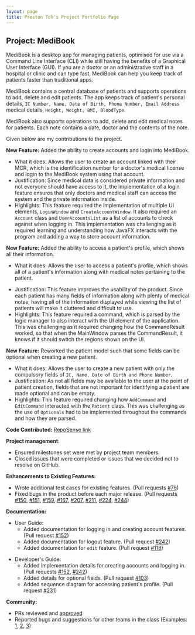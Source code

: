 ```yaml
---
layout: page
title: Preston Toh's Project Portfolio Page
---
```


## Project: MediBook

MediBook is a desktop app for managing patients, optimised for use via a Command Line Interface (CLI) while still
having the benefits of a Graphical User Interface (GUI). If you are a doctor or an administrative staff in a
hospital or clinic and can type fast, MediBook can help you keep track of patients faster than traditional apps.

MediBook contains a central database of patients and supports operations to add, delete and edit patients. The
app keeps track of patient's personal details, `IC Number, Name, Date of Birth, Phone Number, Email Address`
medical details, `Height, Weight, BMI, BloodType`. 

MediBook also supports operations to add, delete and edit medical notes for patients. Each note contains a date,
doctor and the contents of the note.

Given below are my contributions to the project.

**New Feature:** Added the ability to create accounts and login into MediBook.
* What it does: Allows the user to create an account linked with their MCR, which is the identification number for
a doctor's medical license and login to the MediBook system using that account.
* Justification: Since medical data is considered private information and not everyone should have access to it,
the implementation of a login feature ensures that only doctors and medical staff can access the system and the
private information inside.
* Highlights: This feature required the implementation of multiple UI elements, `LoginWindow` and `CreateAccountWindow`.
It also required an `Account` class and `UserAccountsList` as a list of accounts to check against when logging in.
This implementation was challenging as it required learning and understanding how JavaFX interacts with the program and
adding a way to store account information.

**New Feature:** Added the ability to access a patient's profile, which shows all their information.
* What it does: Allows the user to access a patient's profile, which shows all of a patient's information along with
medical notes pertaining to the patient.

<div style="page-break-after: always;"></div>

* Justification: This feature improves the usability of the product. Since each patient has many fields of information
along with plenty of medical notes, having all of the information 
displayed while viewing the list of patients will make
it cluttered and difficult to use.
* Highlights: This feature required a command, which is parsed by the logic manager to also interact with the UI element
of the application. This was challenging as it required changing how the CommandResult worked, so that when the
MainWindow parses the CommandResult, it knows if it should switch the regions shown on the UI.

**New Feature:** Reworked the patient model such that some fields can be optional when creating a new patient.
* What it does: Allows the user to create a new patient with only the compulsory fields of `IC, Name, Date of Birth and
Phone Number`.
* Justification: As not all fields may be available to the user at the point of patient creation, fields that are not
important for identifying a patient are made optional and can be empty.
* Highlights: This feature required changing how `AddCommand` and `EditCommand` interacted with the `Patient` class.
This was challenging as the use of `Optionals` had to be implemented throughout the commands and how they are parsed.

**Code Contributed:** [RepoSense link](https://nus-cs2103-ay2021s1.github.io/tp-dashboard/#breakdown=true&search=prestontyr&sort=groupTitle&sortWithin=title&since=2020-08-14&until=2020-11-09&timeframe=commit&mergegroup=&groupSelect=groupByRepos&checkedFileTypes=docs~functional-code~test-code~other)

**Project management**:
* Ensured milestones set were met by project team members.
* Closed issues that were completed or issues that we decided not to resolve on GitHub.

**Enhancements to Existing Features:**
* Wrote additional test cases for existing features. (Pull requests [\#76](https://github.com/AY2021S1-CS2103T-F13-3/tp/pull/76))
* Fixed bugs in the product before each major release. (Pull requests [\#150](https://github.com/AY2021S1-CS2103T-F13-3/tp/pull/150),
[\#151](https://github.com/AY2021S1-CS2103T-F13-3/tp/pull/151), [\#159](https://github.com/AY2021S1-CS2103T-F13-3/tp/pull/159),
[\#167](https://github.com/AY2021S1-CS2103T-F13-3/tp/pull/167), [\#207](https://github.com/AY2021S1-CS2103T-F13-3/tp/pull/207),
[\#211](https://github.com/AY2021S1-CS2103T-F13-3/tp/pull/211), [\#224](https://github.com/AY2021S1-CS2103T-F13-3/tp/pull/224),
[\#244](https://github.com/AY2021S1-CS2103T-F13-3/tp/pull/244))

**Documentation:**
* User Guide:
    * Added documentation for logging in and creating account features. (Pull request [\#152](https://github.com/AY2021S1-CS2103T-F13-3/tp/pull/152))
    * Added documentation for logout feature. (Pull request [\#242](https://github.com/AY2021S1-CS2103T-F13-3/tp/pull/242))
    * Added documentation for `edit` feature. (Pull request [\#118](https://github.com/AY2021S1-CS2103T-F13-3/tp/pull/118))
    
<div style="page-break-after: always;"></div>
    
* Developer's Guide:
    * Added implementation details for creating accounts and logging in. (Pull requests [\#152](https://github.com/AY2021S1-CS2103T-F13-3/tp/pull/103),
    [\#242]((https://github.com/AY2021S1-CS2103T-F13-3/tp/pull/242)))
    * Added details for optional fields. (Pull request [\#103](https://github.com/AY2021S1-CS2103T-F13-3/tp/pull/103))
    * Added sequence diagram for accessing patient's profile. (Pull request [\#231](https://github.com/AY2021S1-CS2103T-F13-3/tp/pull/231))

**Community:**
* PRs reviewed and [approved](https://github.com/AY2021S1-CS2103T-F13-3/tp/pulls?q=is%3Apr+is%3Aclosed+reviewed-by%3APrestonTYR+)
* Reported bugs and suggestions for other teams in the class (Examples: [1](https://github.com/PrestonTYR/ped/issues/1),
[2](https://github.com/PrestonTYR/ped/issues/2), [3](https://github.com/PrestonTYR/ped/issues/3))
